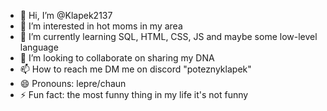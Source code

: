 - 👋 Hi, I’m @Klapek2137
- 👀 I’m interested in hot moms in my area
- 🌱 I’m currently learning SQL, HTML, CSS, JS and maybe some low-level language
- 💞️ I’m looking to collaborate on sharing my DNA
- 📫 How to reach me DM me on discord "poteznyklapek"
- 😄 Pronouns: lepre/chaun
- ⚡ Fun fact: the most funny thing in my life it's not funny

<!---
Klapek2137/Klapek2137 is a ✨ special ✨ repository because its `README.md` (this file) appears on your GitHub profile.
You can click the Preview link to take a look at your changes.
--->
